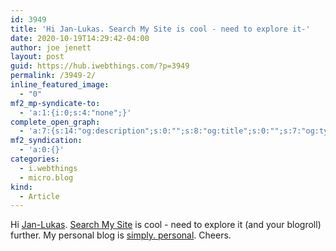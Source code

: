 ```yaml
---
id: 3949
title: 'Hi Jan-Lukas. Search My Site is cool - need to explore it-'
date: 2020-10-19T14:29:42-04:00
author: joe jenett
layout: post
guid: https://hub.iwebthings.com/?p=3949
permalink: /3949-2/
inline_featured_image:
  - "0"
mf2_mp-syndicate-to:
  - 'a:1:{i:0;s:4:"none";}'
complete_open_graph:
  - 'a:7:{s:14:"og:description";s:0:"";s:8:"og:title";s:0:"";s:7:"og:type";s:0:"";s:12:"twitter:card";s:7:"summary";s:15:"twitter:creator";s:0:"";s:19:"twitter:description";s:0:"";s:8:"og:image";s:0:"";}'
mf2_syndication:
  - 'a:0:{}'
categories:
  - i.webthings
  - micro.blog
kind:
  - Article
---
```

Hi [Jan-Lukas](https://jlelse.blog/links/2020/10/searchmysite/). [Search My Site](https://searchmysite.net/ "Search My Site") is cool - need to explore it (and your blogroll) further. My personal blog is [simply. personal](https://simply.personal.jenett.org/ ""). Cheers.